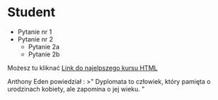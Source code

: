 # Student 

* Pytanie nr 1 
* Pytanie nr 2
  * Pytanie 2a
  * Pytanie 2b
  
Możesz tu kliknać  [Link do najelpszego kursu HTML](https://www.youtube.com/watch?v=BAju0_IS-ns)

Anthony Eden powiedział : >"  Dyplomata to człowiek, który pamięta o urodzinach kobiety, ale zapomina o jej wieku. "

